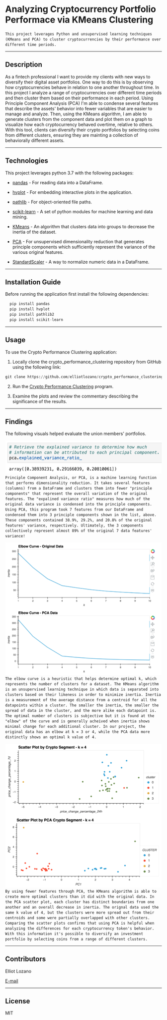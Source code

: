 # Analyzing Cryptocurrency Portfolio Performace via KMeans Clustering

`This project leverages Python and unsupervised learning techniques (KMeans and PCA) to cluster cryptocurrencies by their performance over different time periods.`

---

## Description

As a fintech professional I want to provide my clients with new ways to diversify their digital asset portfolios. One way to do this is by observing how cryptocurrencies behave in relation to one another throughout time. In this project I analyze a range of cryptocurrencies over different time periods and then cluster them based on their performance in each period. Using Principle Component Analysis (PCA) I'm able to condense several features that describe the assets' behavior into fewer variables that are easier to manage and analyze. Then, using the KMeans algorithm, I am able to generate clusters from the component data and plot them on a graph to visualize how each cryptocurrency behaved overtime, relative to others. With this tool, clients can diversify their crypto portfolios by selecting coins from different clusters, ensuring they are mainting a collection of behaviorally different assets.

---

## Technologies

This project leverages python 3.7 with the following packages:

* [pandas](https://github.com/pandas-dev/pandas) - For reading data into a DataFrame.

* [hvplot](https://pypi.org/project/hvplot/) - For embedding interactive plots in the application.

* [pathlib](https://pypi.org/project/pathlib2/) - For object-oriented file paths.

* [scikit-learn](https://pypi.org/project/scikit-learn/) - A set of python modules for machine learning and data mining.

* [KMeans](https://scikit-learn.org/stable/modules/clustering.html#k-means) - An algorithm that clusters data into groups to decrease the inertia of the dataset.

* [PCA](https://scikit-learn.org/stable/modules/unsupervised_reduction.html#pca-principal-component-analysis) - For unsupervised dimensionality reduction that generates principle components which sufficiently represent the variance of the various original features.

* [StandardScaler](https://scikit-learn.org/stable/modules/preprocessing.html#standardization-or-mean-removal-and-variance-scaling) - A way to normalize numeric data in a DataFrame.

---

## Installation Guide

Before running the application first install the following dependencies:

```python
  pip install pandas
  pip install hvplot
  pip install pathlib2
  pip install scikit-learn
```

---

## Usage

To use the Crypto Performance Clustering application:

1. Locally clone the crypto_performance_clustering repository from GitHub using the following link:

```python
git clone https://github.com/elliotlozano/crypto_performance_clustering.git
```

2. Run the [Crypto Performance Clustering](crypto_investments.ipynb) program.

3. Examine the plots and review the commentary describing the significance of the results.

---

## Findings

The following visuals helped evaluate the union members' portfolios.

![Explained Variance Ratios](explained_variance_ratios.png)
`Principle Component Analysis, or PCA, is a machine learning function that performs dimensionality reduction. It takes several features (columns) from a DataFrame and clusters them into fewer "principle components" that represent the overall variation of the original features. The "expalined variance ratio" measures how much of the original data variance is condensed into the principle components. Using PCA, this program took 7 features from our DataFrame and condensed them into 3 principle components shown in the list, above. These components contained 38.9%, 29.2%, and 20.8% of the original features' variance, respectively. Ultimately, the 3 components collectively represent almost 89% of the original 7 data features' variance!`

![Finding Optimal k](optimal_k_values.png)
`The elbow curve is a heuristic that helps determine optimal k, which represents the number of clusters for a dataset. The KMeans algorithm is an unsupervised learning technique in which data is separated into clusters based on their likeness in order to minimize inertia. Inertia is a measurement of the average distance from a centroid for all the datapoints within a cluster. The smaller the inertia, the smaller the spread of data in the cluster, and the more alike each datapoint is. The optimal number of clusters is subjective but it is found at the "elbow" of the curve and is generally acheived when inertia shows minimal change for each additional cluster. In our project, the original data has an elbow at k = 3 or 4, while the PCA data more distinctly shows an optimal k value of 4.`

![Cluster Analysis](cluster_scatter_plots.png)
`By using fewer features through PCA, the KMeans algorithm is able to create more optimal clusters than it did with the original data. In the PCA scatter plot, each cluster has distinct boundaries from one another and an overall decrease in inertia. The orignal data used the same k value of 4, but the clusters were more spread out from their centroids and some were partially overlapped with other clusters. Comparing the scatter plots confirms that using PCA is helpful when analyzing the differences for each cryptocurrency token's behavior. With this information it's possible to diversify an investment portfolio by selecting coins from a range of different clusters.`

---

## Contributors

Elliot Lozano

[E-mail](elliotlozano95@gmail.com)

---

## License

MIT


